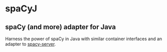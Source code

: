 # spaCyJ
## spaCy (and more) adapter for Java

Harness the power of spaCy in Java with similar container interfaces and an adapter to [spacy-server](https://github.com/neelkamath/spacy-server).

